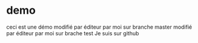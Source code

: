 # demo
ceci est une démo
modifié par éditeur par moi sur branche master
modifié par éditeur par moi sur brache test
Je suis sur github
